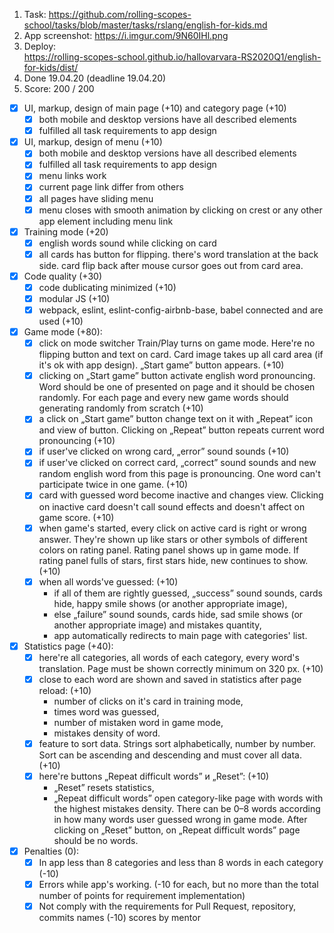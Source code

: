 1. Task:
   https://github.com/rolling-scopes-school/tasks/blob/master/tasks/rslang/english-for-kids.md
2. App screenshot:
   https://i.imgur.com/9N60IHl.png
3. Deploy:  
   https://rolling-scopes-school.github.io/hallovarvara-RS2020Q1/english-for-kids/dist/
4. Done 19.04.20 (deadline 19.04.20)
5. Score: 200 / 200
- [x] UI, markup, design of main page (+10) and category page (+10)
    - [x] both mobile and desktop versions have all described elements
    - [x] fulfilled all task requirements to app design
- [x] UI, markup, design of menu (+10)
    - [x] both mobile and desktop versions have all described elements
    - [x] fulfilled all task requirements to app design
    - [x] menu links work
    - [x] current page link differ from others
    - [x] all pages have sliding menu
    - [x] menu closes with smooth animation by clicking on crest or any other app element including menu link
- [x] Training mode (+20)
    - [x] english words sound while clicking on card
    - [x] all cards has button for flipping. there's word translation at the back side. card flip back after mouse cursor goes out from card area.
- [x] Code quality (+30)
    - [x] code dublicating minimized (+10)
    - [x] modular JS (+10)
    - [x] webpack, eslint, eslint-config-airbnb-base, babel connected and are used (+10)
- [x] Game mode (+80):
    - [x] click on mode switcher Train/Play turns on game mode. Here're no flipping button and text on card. Card image takes up all card area (if it's ok with app design). „Start game” button appears. (+10)
    - [x] clicking on „Start game” button activate english word pronouncing. Word should be one of presented on page and it should be chosen randomly. For each page and every new game words should generating randomly from scratch (+10)
    - [x] a click on „Start game” button change text on it with „Repeat” icon and view of button. Clicking on „Repeat” button repeats current word pronouncing (+10)
    - [x] if user've clicked on wrong card, „error” sound sounds (+10)
    - [x] if user've clicked on correct card, „correct” sound sounds and new random english word from this page is pronouncing. One word can't participate twice in one game. (+10)
    - [x] card with guessed word become inactive and changes view. Clicking on inactive card doesn't call sound effects and doesn't affect on game score. (+10)
    - [x] when game's started, every click on active card is right or wrong answer. They're shown up like stars or other symbols of different colors on rating panel. Rating panel shows up in game mode. If rating panel fulls of stars, first stars hide, new continues to show. (+10)
    - [x] when all words've guessed: (+10)
        - if all of them are rightly guessed, „success” sound sounds, cards hide, happy smile shows (or another appropriate image),
        - else „failure” sound sounds, cards hide, sad smile shows (or another appropriate image) and mistakes quantity,
        - app automatically redirects to main page with categories' list.
- [x] Statistics page (+40):
    - [x] here're all categories, all words of each category, every word's translation. Page must be shown correctly minimum on 320 px. (+10)
    - [x] close to each word are shown and saved in statistics after page reload: (+10)
        - number of clicks on it's card in training mode,
        - times word was guessed,
        - number of mistaken word in game mode,
        - mistakes density of word.
    - [x] feature to sort data. Strings sort alphabetically, number by number. Sort can be ascending and descending and must cover all data. (+10)
    - [x] here're buttons „Repeat difficult words” и „Reset”: (+10)
        - „Reset” resets statistics,
        - „Repeat difficult words” open category-like page with words with the highest mistakes density. There can be 0–8 words according in how many words user guessed wrong in game mode. After clicking on „Reset” button, on „Repeat difficult words” page should be no words.
- [x] Penalties (0):
    - [x] In app less than 8 categories and less than 8 words in each category (-10)
    - [x] Errors while app's working. (-10 for each, but no more than the total number of points for requirement implementation)
    - [x] Not comply with the requirements for Pull Request, repository, commits names (-10) scores by mentor